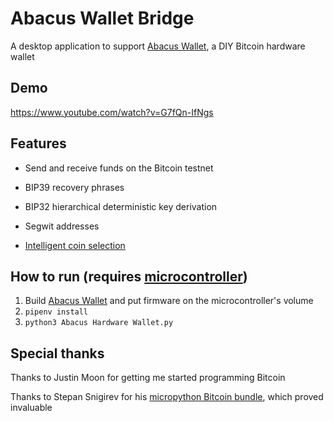 # Abacus Wallet Bridge
A desktop application to support [Abacus Wallet](https://github.com/Kevingislason/abacus_wallet), a DIY Bitcoin hardware wallet

## Demo
https://www.youtube.com/watch?v=G7fQn-IfNgs

## Features
- Send and receive funds on the Bitcoin testnet

- BIP39 recovery phrases

- BIP32 hierarchical deterministic key derivation

- Segwit addresses

- [Intelligent coin selection](https://github.com/Kevingislason/bitcoin_coin_selection)

## How to run (requires [microcontroller](https://www.st.com/en/evaluation-tools/32f469idiscovery.html))
1. Build [Abacus Wallet](https://github.com/Kevingislason/abacus_wallet) and put firmware on the microcontroller's volume
2. ```pipenv install```
3. ```python3 Abacus Hardware Wallet.py```

## Special thanks
Thanks to Justin Moon for getting me started programming Bitcoin

Thanks to Stepan Snigirev for his [micropython Bitcoin bundle](https://github.com/diybitcoinhardware/f469-disco), which proved invaluable
